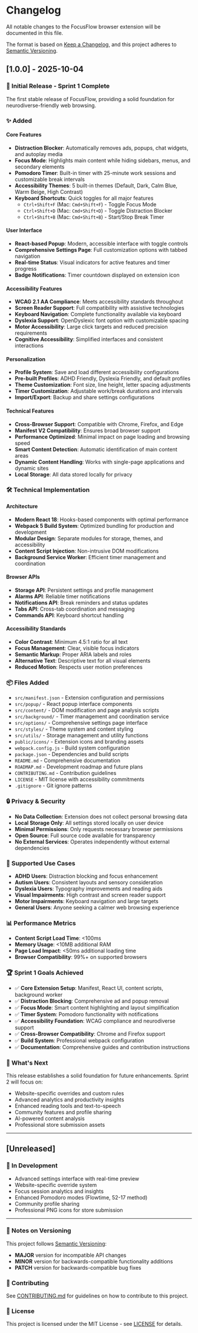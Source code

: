 # Changelog

All notable changes to the FocusFlow browser extension will be documented in this file.

The format is based on [Keep a Changelog](https://keepachangelog.com/en/1.0.0/),
and this project adheres to [Semantic Versioning](https://semver.org/spec/v2.0.0.html).

## [1.0.0] - 2025-10-04

### 🎉 Initial Release - Sprint 1 Complete

The first stable release of FocusFlow, providing a solid foundation for neurodiverse-friendly web browsing.

### ✨ Added

#### Core Features
- **Distraction Blocker**: Automatically removes ads, popups, chat widgets, and autoplay media
- **Focus Mode**: Highlights main content while hiding sidebars, menus, and secondary elements
- **Pomodoro Timer**: Built-in timer with 25-minute work sessions and customizable break intervals
- **Accessibility Themes**: 5 built-in themes (Default, Dark, Calm Blue, Warm Beige, High Contrast)
- **Keyboard Shortcuts**: Quick toggles for all major features
  - `Ctrl+Shift+F` (Mac: `Cmd+Shift+F`) - Toggle Focus Mode
  - `Ctrl+Shift+D` (Mac: `Cmd+Shift+D`) - Toggle Distraction Blocker
  - `Ctrl+Shift+B` (Mac: `Cmd+Shift+B`) - Start/Stop Break Timer

#### User Interface
- **React-based Popup**: Modern, accessible interface with toggle controls
- **Comprehensive Settings Page**: Full customization options with tabbed navigation
- **Real-time Status**: Visual indicators for active features and timer progress
- **Badge Notifications**: Timer countdown displayed on extension icon

#### Accessibility Features
- **WCAG 2.1 AA Compliance**: Meets accessibility standards throughout
- **Screen Reader Support**: Full compatibility with assistive technologies
- **Keyboard Navigation**: Complete functionality available via keyboard
- **Dyslexia Support**: OpenDyslexic font option with customizable spacing
- **Motor Accessibility**: Large click targets and reduced precision requirements
- **Cognitive Accessibility**: Simplified interfaces and consistent interactions

#### Personalization
- **Profile System**: Save and load different accessibility configurations
- **Pre-built Profiles**: ADHD Friendly, Dyslexia Friendly, and default profiles
- **Theme Customization**: Font size, line height, letter spacing adjustments
- **Timer Customization**: Adjustable work/break durations and intervals
- **Import/Export**: Backup and share settings configurations

#### Technical Features
- **Cross-Browser Support**: Compatible with Chrome, Firefox, and Edge
- **Manifest V2 Compatibility**: Ensures broad browser support
- **Performance Optimized**: Minimal impact on page loading and browsing speed
- **Smart Content Detection**: Automatic identification of main content areas
- **Dynamic Content Handling**: Works with single-page applications and dynamic sites
- **Local Storage**: All data stored locally for privacy

### 🛠️ Technical Implementation

#### Architecture
- **Modern React 18**: Hooks-based components with optimal performance
- **Webpack 5 Build System**: Optimized bundling for production and development
- **Modular Design**: Separate modules for storage, themes, and accessibility
- **Content Script Injection**: Non-intrusive DOM modifications
- **Background Service Worker**: Efficient timer management and coordination

#### Browser APIs
- **Storage API**: Persistent settings and profile management
- **Alarms API**: Reliable timer notifications
- **Notifications API**: Break reminders and status updates
- **Tabs API**: Cross-tab coordination and messaging
- **Commands API**: Keyboard shortcut handling

#### Accessibility Standards
- **Color Contrast**: Minimum 4.5:1 ratio for all text
- **Focus Management**: Clear, visible focus indicators
- **Semantic Markup**: Proper ARIA labels and roles
- **Alternative Text**: Descriptive text for all visual elements
- **Reduced Motion**: Respects user motion preferences

### 📦 Files Added
- `src/manifest.json` - Extension configuration and permissions
- `src/popup/` - React popup interface components
- `src/content/` - DOM modification and page analysis scripts
- `src/background/` - Timer management and coordination service
- `src/options/` - Comprehensive settings page interface
- `src/styles/` - Theme system and content styling
- `src/utils/` - Storage management and utility functions
- `public/icons/` - Extension icons and branding assets
- `webpack.config.js` - Build system configuration
- `package.json` - Dependencies and build scripts
- `README.md` - Comprehensive documentation
- `ROADMAP.md` - Development roadmap and future plans
- `CONTRIBUTING.md` - Contribution guidelines
- `LICENSE` - MIT license with accessibility commitments
- `.gitignore` - Git ignore patterns

### 🔒 Privacy & Security
- **No Data Collection**: Extension does not collect personal browsing data
- **Local Storage Only**: All settings stored locally on user device
- **Minimal Permissions**: Only requests necessary browser permissions
- **Open Source**: Full source code available for transparency
- **No External Services**: Operates independently without external dependencies

### 🎯 Supported Use Cases
- **ADHD Users**: Distraction blocking and focus enhancement
- **Autism Users**: Consistent layouts and sensory consideration
- **Dyslexia Users**: Typography improvements and reading aids
- **Visual Impairments**: High contrast and screen reader support
- **Motor Impairments**: Keyboard navigation and large targets
- **General Users**: Anyone seeking a calmer web browsing experience

### 📊 Performance Metrics
- **Content Script Load Time**: <100ms
- **Memory Usage**: <10MB additional RAM
- **Page Load Impact**: <50ms additional loading time
- **Browser Compatibility**: 99%+ on supported browsers

### 🏆 Sprint 1 Goals Achieved
- ✅ **Core Extension Setup**: Manifest, React UI, content scripts, background worker
- ✅ **Distraction Blocking**: Comprehensive ad and popup removal
- ✅ **Focus Mode**: Smart content highlighting and layout simplification
- ✅ **Timer System**: Pomodoro functionality with notifications
- ✅ **Accessibility Foundation**: WCAG compliance and neurodiverse support
- ✅ **Cross-Browser Compatibility**: Chrome and Firefox support
- ✅ **Build System**: Professional webpack configuration
- ✅ **Documentation**: Comprehensive guides and contribution instructions

### 🚀 What's Next
This release establishes a solid foundation for future enhancements. Sprint 2 will focus on:
- Website-specific overrides and custom rules
- Advanced analytics and productivity insights
- Enhanced reading tools and text-to-speech
- Community features and profile sharing
- AI-powered content analysis
- Professional store submission assets

---

## [Unreleased]

### 🔄 In Development
- Advanced settings interface with real-time preview
- Website-specific override system
- Focus session analytics and insights
- Enhanced Pomodoro modes (Flowtime, 52-17 method)
- Community profile sharing
- Professional PNG icons for store submission

---

### 📝 Notes on Versioning

This project follows [Semantic Versioning](https://semver.org/):
- **MAJOR** version for incompatible API changes
- **MINOR** version for backwards-compatible functionality additions  
- **PATCH** version for backwards-compatible bug fixes

### 🤝 Contributing

See [CONTRIBUTING.md](CONTRIBUTING.md) for guidelines on how to contribute to this project.

### 📄 License

This project is licensed under the MIT License - see [LICENSE](LICENSE) for details.